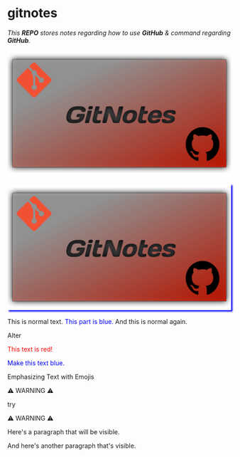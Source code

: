 # gitnotes

*This **REPO** stores notes regarding how to use **GitHub** & command regarding **GitHub**.*

![gitnotes](https://github.com/LocaMartin/gitdatabase/blob/main/20240530_122911.png)

<img src="https://github.com/LocaMartin/gitdatabase/blob/main/20240530_122911.png" alt="gitnotes" style="box-shadow: 3px 3px 3px blue;">

This is normal text. <span style="color:blue">This part is blue.</span> And this is normal again.

Alter

<font color="red">This text is red!</font>

<!-- Or -->

<p style="color:blue">Make this text blue.</p>

Emphasizing Text with Emojis

⚠️ WARNING ⚠️

try

:warning: WARNING :warning:

Here's a paragraph that will be visible.

[This is a comment that will be hidden.]: #

And here's another paragraph that's visible.
